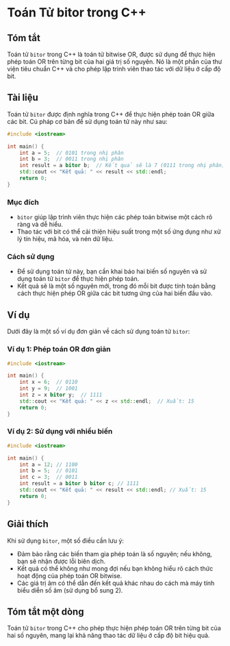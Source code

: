 <!--
Meta Description: # Toán Tử bitor trong C++ ## Tóm tắt Toán tử `bitor` trong C++ là toán tử bitwise OR, được sử dụng để thực hiện phép toán OR trên từng bit của hai giá...
Meta Keywords: toán, int, bitor, phép, dụng
-->

# Toán Tử bitor trong C++

## Tóm tắt
Toán tử `bitor` trong C++ là toán tử bitwise OR, được sử dụng để thực hiện phép toán OR trên từng bit của hai giá trị số nguyên. Nó là một phần của thư viện tiêu chuẩn C++ và cho phép lập trình viên thao tác với dữ liệu ở cấp độ bit.

## Tài liệu
Toán tử `bitor` được định nghĩa trong C++ để thực hiện phép toán OR giữa các bit. Cú pháp cơ bản để sử dụng toán tử này như sau:

```cpp
#include <iostream>

int main() {
    int a = 5;  // 0101 trong nhị phân
    int b = 3;  // 0011 trong nhị phân
    int result = a bitor b;  // Kết quả sẽ là 7 (0111 trong nhị phân)
    std::cout << "Kết quả: " << result << std::endl;
    return 0;
}
```

### Mục đích
- `bitor` giúp lập trình viên thực hiện các phép toán bitwise một cách rõ ràng và dễ hiểu.
- Thao tác với bit có thể cải thiện hiệu suất trong một số ứng dụng như xử lý tín hiệu, mã hóa, và nén dữ liệu.

### Cách sử dụng
- Để sử dụng toán tử này, bạn cần khai báo hai biến số nguyên và sử dụng toán tử `bitor` để thực hiện phép toán.
- Kết quả sẽ là một số nguyên mới, trong đó mỗi bit được tính toán bằng cách thực hiện phép OR giữa các bit tương ứng của hai biến đầu vào.

## Ví dụ
Dưới đây là một số ví dụ đơn giản về cách sử dụng toán tử `bitor`:

### Ví dụ 1: Phép toán OR đơn giản
```cpp
#include <iostream>

int main() {
    int x = 6;  // 0110
    int y = 9;  // 1001
    int z = x bitor y;  // 1111
    std::cout << "Kết quả: " << z << std::endl;  // Xuất: 15
    return 0;
}
```

### Ví dụ 2: Sử dụng với nhiều biến
```cpp
#include <iostream>

int main() {
    int a = 12; // 1100
    int b = 5;  // 0101
    int c = 3;  // 0011
    int result = a bitor b bitor c; // 1111
    std::cout << "Kết quả: " << result << std::endl; // Xuất: 15
    return 0;
}
```

## Giải thích
Khi sử dụng `bitor`, một số điều cần lưu ý:
- Đảm bảo rằng các biến tham gia phép toán là số nguyên; nếu không, bạn sẽ nhận được lỗi biên dịch.
- Kết quả có thể không như mong đợi nếu bạn không hiểu rõ cách thức hoạt động của phép toán OR bitwise.
- Các giá trị âm có thể dẫn đến kết quả khác nhau do cách mà máy tính biểu diễn số âm (sử dụng bổ sung 2).

## Tóm tắt một dòng
Toán tử `bitor` trong C++ cho phép thực hiện phép toán OR trên từng bit của hai số nguyên, mang lại khả năng thao tác dữ liệu ở cấp độ bit hiệu quả.